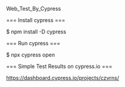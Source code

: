 Web_Test_By_Cypress


=== Install cypress ===

$ npm install -D cypress


=== Run cypress ===

$ npx cypress open


=== Simple Test Results on cypress.io ===

https://dashboard.cypress.io/projects/czvrns/

